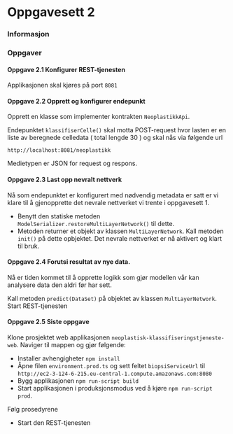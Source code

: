 # Oppgavesett 2

### Informasjon

### Oppgaver

#### Oppgave 2.1 Konfigurer REST-tjenesten
Applikasjonen skal kjøres på port `8081`

#### Oppgave 2.2 Opprett og konfigurer endepunkt
Opprett en klasse som implementer kontrakten `NeoplastikkApi`.

Endepunktet `klassifiserCelle()` skal motta POST-request hvor lasten er en liste av beregnede celledata ( total lengde 30 ) og 
skal nås via følgende url

```
http://localhost:8081/neoplastikk
```

Medietypen er JSON for request og respons.

#### Oppgave 2.3 Last opp nevralt nettverk
Nå som endepunktet er konfigurert med nødvendig metadata er satt er vi klare til å gjenopprette 
det nevrale nettverket vi trente i oppgavesett 1.

* Benytt den statiske metoden `ModelSerializer.restoreMultiLayerNetwork()` til dette. 
* Metoden returner et objekt av klassen `MultiLayerNetwork`. Kall metoden `init()` på dette opbjektet. Det nevrale nettverket er nå aktivert og klart til bruk.


#### Oppgave 2.4 Forutsi resultat av nye data.
Nå er tiden kommet til å opprette logikk som gjør modellen vår kan analysere data den aldri før har sett.

Kall metoden `predict(DataSet)` på objektet av klassen `MultLayerNetwork`. Start REST-tjenesten

#### Oppgave 2.5 Siste oppgave
Klone prosjektet web applikasjonen `neoplastisk-klassifiseringstjeneste-web`.
Naviger til mappen og gjør følgende:
* Installer avhengigheter `npm install`
* Åpne filen `environment.prod.ts` og sett feltet `biopsiServiceUrl` til `http://ec2-3-124-6-215.eu-central-1.compute.amazonaws.com:8080`
* Bygg applikasjonen `npm run-script build`
* Start applikasjonen i produksjonsmodus ved å kjøre `npm run-script prod`.

Følg prosedyrene

* Start den REST-tjenesten 




